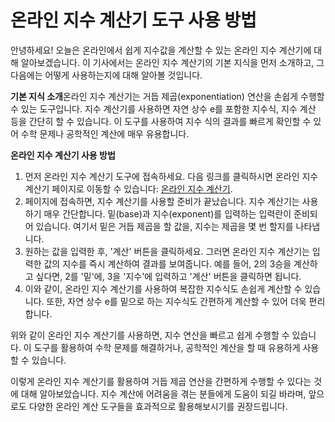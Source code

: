 온라인 지수 계산기 도구 사용 방법
===================

안녕하세요! 오늘은 온라인에서 쉽게 지수값을 계산할 수 있는 온라인 지수 계산기에 대해 알아보겠습니다. 이 기사에서는 온라인 지수 계산기의 기본 지식을 먼저 소개하고, 그 다음에는 어떻게 사용하는지에 대해 알아볼 것입니다.

**기본 지식 소개**온라인 지수 계산기는 거듭 제곱(exponentiation) 연산을 손쉽게 수행할 수 있는 도구입니다. 지수 계산기를 사용하면 자연 상수 e를 포함한 지수식, 지수 계산 등을 간단히 할 수 있습니다. 이 도구를 사용하여 지수 식의 결과를 빠르게 확인할 수 있어 수학 문제나 공학적인 계산에 매우 유용합니다.

**온라인 지수 계산기 사용 방법**

1. 먼저 온라인 지수 계산기 도구에 접속하세요. 다음 링크를 클릭하시면 온라인 지수 계산기 페이지로 이동할 수 있습니다: [온라인 지수 계산기](https://www.onlinecalculatorsfree.com/ko/math/exponent-calculator.html).
2. 페이지에 접속하면, 지수 계산기를 사용할 준비가 끝났습니다. 지수 계산기는 사용하기 매우 간단합니다. 밑(base)과 지수(exponent)를 입력하는 입력란이 준비되어 있습니다. 여기서 밑은 거듭 제곱을 할 값을, 지수는 제곱을 몇 번 할지를 나타냅니다.
3. 원하는 값을 입력한 후, '계산' 버튼을 클릭하세요. 그러면 온라인 지수 계산기는 입력한 값의 지수를 즉시 계산하여 결과를 보여줍니다. 예를 들어, 2의 3승을 계산하고 싶다면, 2를 '밑'에, 3을 '지수'에 입력하고 '계산' 버튼을 클릭하면 됩니다.
4. 이와 같이, 온라인 지수 계산기를 사용하여 복잡한 지수식도 손쉽게 계산할 수 있습니다. 또한, 자연 상수 e를 밑으로 하는 지수식도 간편하게 계산할 수 있어 더욱 편리합니다.

위와 같이 온라인 지수 계산기를 사용하면, 지수 연산을 빠르고 쉽게 수행할 수 있습니다. 이 도구를 활용하여 수학 문제를 해결하거나, 공학적인 계산을 할 때 유용하게 사용할 수 있습니다.

이렇게 온라인 지수 계산기를 활용하여 거듭 제곱 연산을 간편하게 수행할 수 있다는 것에 대해 알아보았습니다. 지수 계산에 어려움을 겪는 분들에게 도움이 되길 바라며, 앞으로도 다양한 온라인 계산 도구들을 효과적으로 활용해보시기를 권장드립니다.